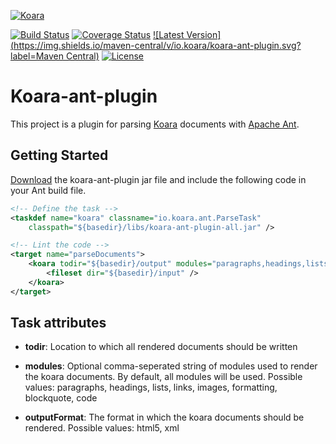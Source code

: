 [![Koara](http://www.koara.io/logo.png)](http://www.koara.io)

[![Build Status](https://img.shields.io/travis/codeaddslife/koara-ant-plugin.svg)](https://travis-ci.org/codeaddslife/koara-ant-plugin)
[![Coverage Status](https://img.shields.io/coveralls/codeaddslife/koara-ant-plugin.svg)](https://coveralls.io/github/codeaddslife/koara-ant-plugin?branch=master)
[![Latest Version](https://img.shields.io/maven-central/v/io.koara/koara-ant-plugin.svg?label=Maven Central)](http://search.maven.org/#search%7Cga%7C1%7Ckoara-ant-plugin)
[![License](https://img.shields.io/badge/License-Apache%202.0-blue.svg)](https://github.com/codeaddslife/koara-ant-plugin/blob/master/LICENSE)

# Koara-ant-plugin
This project is a plugin for parsing [Koara](http://www.koara.io) documents with [Apache Ant](http://ant.apache.org).

## Getting Started
[Download](http://repo1.maven.org/maven2/io/koara/koara-ant-plugin/0.1.0/koara-html-0.1.0.jar) the koara-ant-plugin jar file and include the following code in your Ant build file.

```xml
<!-- Define the task -->
<taskdef name="koara" classname="io.koara.ant.ParseTask"
    classpath="${basedir}/libs/koara-ant-plugin-all.jar" />

<!-- Lint the code -->
<target name="parseDocuments">  
    <koara todir="${basedir}/output" modules="paragraphs,headings,lists" outputFormat="html5" >
        <fileset dir="${basedir}/input" />
    </koara>
</target>
```

## Task attributes
- **todir**: 
  Location to which all rendered documents should be written
  
- **modules**:
  Optional comma-seperated string of modules used to render the koara documents. By default, all modules will be used. Possible values: paragraphs, headings, lists, links, images, formatting, blockquote, code

- **outputFormat**:
  The format in which the koara documents should be rendered. Possible values: html5, xml